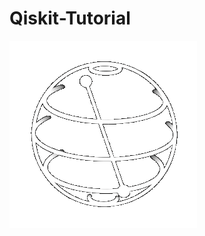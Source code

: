 # Qiskit-Tutorial

![](https://raw.githubusercontent.com/AkashGutha/Qiskit-Snippets/master/assets/qiskit.gif)
